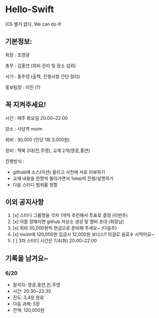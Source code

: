 # Hello-Swift
iOS 별거 없다, We can do it!

## 기본정보:

회장 : 조영광

총무 : 김홍연 (회비 관리 및 장소 섭외)

서기 : 홍주영 (출첵, 진행사항 간단 정리)

홍보팀장 : 이진 (?)

## 꼭 지켜주세요!

시간 : 매주 화요일 20:00~22:00

장소 : 사당역 moim

회비 : 30,000 (인당 1회 3,000원)

장비 : 맥북 2대(진,주영), 교재 2개(영광,홍연)

진행방식 : 

- github에 소스(미션) 올리고 사전에 서로 리뷰하기
- 교재 내용을 한명씩 돌아가면서 1step씩 진행/설명하기
- 다음 스터디 범위를 정함

## 이외 공지사항

1. [x] 스터디 그룹명을 각자 1개씩 추천해서 투표로 결정 (이번주)
2. [x] 이름 정해지면 github 저상소 생성 및 멤버 초대 (회장님)
3. [x] 회비 30,000원씩 현금으로 준비해 주세요~ (다음주)
4. [x] moim에 120,000원 입금시 12,000원 보너스!! 이걸로 음료수 사먹어요~
5. [ ] 3차 스터디 시간은 7/4(화) 20:00~22:00

## 기록을 남겨요~
### 6/20
- 참석자: 영광,홍연,진,주영
- 시간: 20:30~22:30
- 진도: 3,4장 완료
- 다음 과제: 5장
- 잔액: 120,000원
